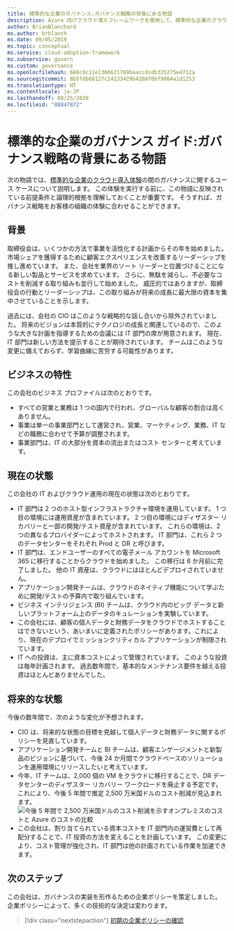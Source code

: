 ```yaml
---
title: 標準的な企業のガバナンス:ガバナンス戦略の背後にある物語
description: Azure 向けクラウド導入フレームワークを使用して、標準的な企業のクラウド導入体験時にガバナンスのユース ケースを確立することについて説明します。
author: BrianBlanchard
ms.author: brblanch
ms.date: 09/05/2019
ms.topic: conceptual
ms.service: cloud-adoption-framework
ms.subservice: govern
ms.custom: governance
ms.openlocfilehash: 688c9c11e1366621769baaccdcdb335275e4712a
ms.sourcegitcommit: 8b5fdb68127c24133429b4288f6bf9004a1d1253
ms.translationtype: HT
ms.contentlocale: ja-JP
ms.lasthandoff: 08/25/2020
ms.locfileid: "88847872"
---
```

# <a name="standard-enterprise-governance-guide-the-narrative-behind-the-governance-strategy"></a>標準的な企業のガバナンス ガイド:ガバナンス戦略の背景にある物語

次の物語では、[標準的な企業のクラウド導入体験](./index.md)の間のガバナンスに関するユース ケースについて説明します。 この体験を実行する前に、この物語に反映されている前提条件と論理的根拠を理解しておくことが重要です。 そうすれば、ガバナンス戦略をお客様の組織の体験に合わせることができます。

## <a name="back-story"></a>背景

取締役会は、いくつかの方法で事業を活性化する計画からその年を始めました。 市場シェアを獲得するために顧客エクスペリエンスを改善するリーダーシップを推し進めています。 また、会社を業界のソート リーダーと位置づけることになる新しい製品とサービスを求めています。 さらに、無駄を減らし、不必要なコストを削減する取り組みも並行して始めました。 威圧的ではありますが、取締役会の行動とリーダーシップは、この取り組みが将来の成長に最大限の資本を集中させていることを示します。

過去には、会社の CIO はこのような戦略的な話し合いから除外されていました。 将来のビジョンは本質的にテクノロジの成長と関連しているので、このような大きな計画を指導するための会議には IT 部門の席が用意されます。 現在、IT 部門は新しい方法を提示することが期待されています。 チームはこのような変更に備えておらず、学習曲線に苦労する可能性があります。

## <a name="business-characteristics"></a>ビジネスの特性

この会社のビジネス プロファイルは次のとおりです。

- すべての営業と業務は 1 つの国内で行われ、グローバルな顧客の割合は高くありません。
- 事業は単一の事業部門として運営され、営業、マーケティング、業務、IT などの職務に合わせて予算が調整されます。
- 事業部門は、IT の大部分を資本の流出またはコスト センターと考えています。

## <a name="current-state"></a>現在の状態

この会社の IT およびクラウド運用の現在の状態は次のとおりです。

- IT 部門は 2 つのホスト型インフラストラクチャ環境を運用しています。 1 つ目の環境には運用資産が含まれています。 2 つ目の環境にはディザスター リカバリーと一部の開発/テスト資産が含まれています。 これらの環境は、2 つの異なるプロバイダーによってホストされます。 IT 部門は、これら 2 つのデータセンターをそれぞれ Prod と DR と呼びます。
- IT 部門は、エンドユーザーのすべての電子メール アカウントを Microsoft 365 に移行することからクラウドを始めました。 この移行は 6 か月前に完了しました。 他の IT 資産は、クラウドにはほとんどデプロイされていません。
- アプリケーション開発チームは、クラウドのネイティブ機能について学ぶために開発/テストの予算内で取り組んでいます。
- ビジネス インテリジェンス (BI) チームは、クラウド内のビッグ データと新しいプラットフォーム上のデータのキュレーションを実験しています。
- この会社には、顧客の個人データと財務データをクラウドでホストすることはできないという、あいまいに定義されたポリシーがあります。これにより、現在のデプロイでミッションクリティカル アプリケーションが制限されています。
- IT への投資は、主に資本コストによって管理されています。 このような投資は毎年計画されます。 過去数年間で、基本的なメンテナンス要件を越える投資はほとんどありませんでした。

## <a name="future-state"></a>将来的な状態

今後の数年間で、次のような変化が予想されます。

- CIO は、将来的な状態の目標を見越して個人データと財務データに関するポリシーを見直しています。
- アプリケーション開発チームと BI チームは、顧客エンゲージメントと新製品のビジョンに基づいて、今後 24 か月間でクラウドベースのソリューションを運用環境にリリースしたいと考えています。
- 今年、IT チームは、2,000 個の VM をクラウドに移行することで、DR データセンターのディザスター リカバリー ワークロードを廃止する予定です。 これにより、今後 5 年間で推定 2,500 万米国ドルのコスト削減が見込まれます。
    ![今後 5 年間で 2,500 万米国ドルのコスト削減を示すオンプレミスのコストと Azure のコストの比較](../../../_images/govern/calculator-small-to-medium-enterprise.png)
- この会社は、割り当てられている資本コストを IT 部門内の運営費として再配分することで、IT 投資の方法を変えることを計画しています。 この変更により、コスト管理が強化され、IT 部門は他の計画されている作業を加速できます。

## <a name="next-steps"></a>次のステップ

この会社は、ガバナンスの実装を形作るための企業ポリシーを策定しました。 企業ポリシーによって、多くの技術的な決定は変わります。

> [!div class="nextstepaction"]
> [初期の企業ポリシーの確認](./initial-corporate-policy.md)
